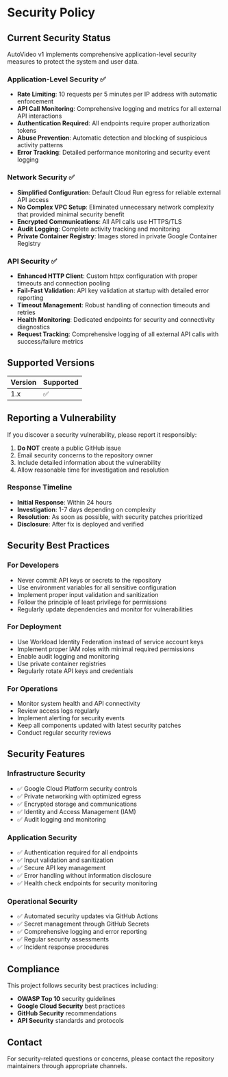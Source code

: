 # Security Policy

## Current Security Status

AutoVideo v1 implements comprehensive application-level security measures to protect the system and user data.

### **Application-Level Security** ✅

- **Rate Limiting**: 10 requests per 5 minutes per IP address with automatic enforcement
- **API Call Monitoring**: Comprehensive logging and metrics for all external API interactions
- **Authentication Required**: All endpoints require proper authorization tokens
- **Abuse Prevention**: Automatic detection and blocking of suspicious activity patterns
- **Error Tracking**: Detailed performance monitoring and security event logging

### **Network Security** ✅

- **Simplified Configuration**: Default Cloud Run egress for reliable external API access
- **No Complex VPC Setup**: Eliminated unnecessary network complexity that provided minimal security benefit
- **Encrypted Communications**: All API calls use HTTPS/TLS
- **Audit Logging**: Complete activity tracking and monitoring
- **Private Container Registry**: Images stored in private Google Container Registry

### **API Security** ✅

- **Enhanced HTTP Client**: Custom httpx configuration with proper timeouts and connection pooling
- **Fail-Fast Validation**: API key validation at startup with detailed error reporting
- **Timeout Management**: Robust handling of connection timeouts and retries
- **Health Monitoring**: Dedicated endpoints for security and connectivity diagnostics
- **Request Tracking**: Comprehensive logging of all external API calls with success/failure metrics

## Supported Versions

| Version | Supported          |
| ------- | ------------------ |
| 1.x     | :white_check_mark: |

## Reporting a Vulnerability

If you discover a security vulnerability, please report it responsibly:

1. **Do NOT** create a public GitHub issue
2. Email security concerns to the repository owner
3. Include detailed information about the vulnerability
4. Allow reasonable time for investigation and resolution

### **Response Timeline**

- **Initial Response**: Within 24 hours
- **Investigation**: 1-7 days depending on complexity  
- **Resolution**: As soon as possible, with security patches prioritized
- **Disclosure**: After fix is deployed and verified

## Security Best Practices

### **For Developers**

- Never commit API keys or secrets to the repository
- Use environment variables for all sensitive configuration
- Implement proper input validation and sanitization
- Follow the principle of least privilege for permissions
- Regularly update dependencies and monitor for vulnerabilities

### **For Deployment**

- Use Workload Identity Federation instead of service account keys
- Implement proper IAM roles with minimal required permissions
- Enable audit logging and monitoring
- Use private container registries
- Regularly rotate API keys and credentials

### **For Operations**

- Monitor system health and API connectivity
- Review access logs regularly
- Implement alerting for security events
- Keep all components updated with latest security patches
- Conduct regular security reviews

## Security Features

### **Infrastructure Security**

- ✅ Google Cloud Platform security controls
- ✅ Private networking with optimized egress
- ✅ Encrypted storage and communications
- ✅ Identity and Access Management (IAM)
- ✅ Audit logging and monitoring

### **Application Security**

- ✅ Authentication required for all endpoints
- ✅ Input validation and sanitization
- ✅ Secure API key management
- ✅ Error handling without information disclosure
- ✅ Health check endpoints for security monitoring

### **Operational Security**

- ✅ Automated security updates via GitHub Actions
- ✅ Secret management through GitHub Secrets
- ✅ Comprehensive logging and error reporting
- ✅ Regular security assessments
- ✅ Incident response procedures

## Compliance

This project follows security best practices including:

- **OWASP Top 10** security guidelines
- **Google Cloud Security** best practices
- **GitHub Security** recommendations
- **API Security** standards and protocols

## Contact

For security-related questions or concerns, please contact the repository maintainers through appropriate channels. 